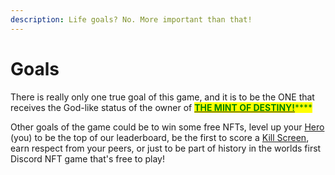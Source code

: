 ```yaml
---
description: Life goals? No. More important than that!
---
```


# Goals

There is really only one true goal of this game, and it is to be the ONE that receives the God-like status of the owner of [<mark style="color:green;">**THE MINT OF DESTINY!**</mark>](../tokens/the-mint-of-destiny.md)<mark style="color:green;">****</mark>

Other goals of the game could be to win some free NFTs, level up your [Hero](../tokens/heroes/) (you) to be the top of our leaderboard, be the first to score a [Kill Screen](../tokens/kill-screens.md), earn respect from your peers, or just to be part of history in the worlds first Discord NFT game that's free to play!



